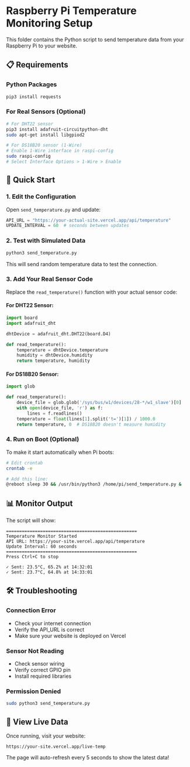 # Raspberry Pi Temperature Monitoring Setup

This folder contains the Python script to send temperature data from your Raspberry Pi to your website.

## 📋 Requirements

### Python Packages
```bash
pip3 install requests
```

### For Real Sensors (Optional)
```bash
# For DHT22 sensor
pip3 install adafruit-circuitpython-dht
sudo apt-get install libgpiod2

# For DS18B20 sensor (1-Wire)
# Enable 1-Wire interface in raspi-config
sudo raspi-config
# Select Interface Options > 1-Wire > Enable
```

## 🚀 Quick Start

### 1. Edit the Configuration

Open `send_temperature.py` and update:

```python
API_URL = "https://your-actual-site.vercel.app/api/temperature"
UPDATE_INTERVAL = 60  # seconds between updates
```

### 2. Test with Simulated Data

```bash
python3 send_temperature.py
```

This will send random temperature data to test the connection.

### 3. Add Your Real Sensor Code

Replace the `read_temperature()` function with your actual sensor code:

#### For DHT22 Sensor:
```python
import board
import adafruit_dht

dhtDevice = adafruit_dht.DHT22(board.D4)

def read_temperature():
    temperature = dhtDevice.temperature
    humidity = dhtDevice.humidity
    return temperature, humidity
```

#### For DS18B20 Sensor:
```python
import glob

def read_temperature():
    device_file = glob.glob('/sys/bus/w1/devices/28-*/w1_slave')[0]
    with open(device_file, 'r') as f:
        lines = f.readlines()
    temperature = float(lines[1].split('t=')[1]) / 1000.0
    return temperature, 0  # DS18B20 doesn't measure humidity
```

### 4. Run on Boot (Optional)

To make it start automatically when Pi boots:

```bash
# Edit crontab
crontab -e

# Add this line:
@reboot sleep 30 && /usr/bin/python3 /home/pi/send_temperature.py &
```

## 📊 Monitor Output

The script will show:
```
==================================================
Temperature Monitor Started
API URL: https://your-site.vercel.app/api/temperature
Update Interval: 60 seconds
==================================================
Press Ctrl+C to stop

✓ Sent: 23.5°C, 65.2% at 14:32:01
✓ Sent: 23.7°C, 64.8% at 14:33:01
```

## 🛠 Troubleshooting

### Connection Error
- Check your internet connection
- Verify the API_URL is correct
- Make sure your website is deployed on Vercel

### Sensor Not Reading
- Check sensor wiring
- Verify correct GPIO pin
- Install required libraries

### Permission Denied
```bash
sudo python3 send_temperature.py
```

## 📱 View Live Data

Once running, visit your website:
```
https://your-site.vercel.app/live-temp
```

The page will auto-refresh every 5 seconds to show the latest data!
